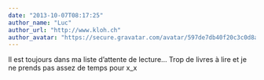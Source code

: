 ```yaml
---
date: "2013-10-07T08:17:25"
author_name: "Luc"
author_url: "http://www.kloh.ch"
author_avatar: "https://secure.gravatar.com/avatar/597de7db40f20c3c0d8afba20cee2292?s=48&d=mm&r=g"
---
```

Il est toujours dans ma liste d’attente de lecture… Trop de livres à lire et je ne prends pas assez de temps pour x\_x
